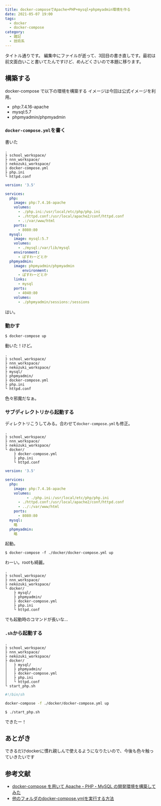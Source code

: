 ```yaml
---
title: docker-composeでApache+PHP+mysql+phpmyadmin環境を作る
date: 2021-05-07 19:00
tags:
  - docker
  - docker-compose
category:
  - 雑記
  - 技術系
---
```


タイトル通りです。
編集中にファイルが逝って、3回目の書き直しです。最初は前文面白いこと書いてたんですけど、めんどくさいので本題に移ります。

<!-- more -->

## 構築する
docker-compose で以下の環境を構築する
イメージは今回は公式イメージを利用。

- php:7.4.16-apache
- mysql:5.7
- phpmyadmin/phpmyadmin

### `docker-compose.yml`を書く
書いた

```
.
├ school_workspace/
├ nnn_workspace/
├ nekozuki_workspace/
├ docker-compose.yml
├ php.ini
└ httpd.conf
```

```yml docker-compose.yml
version: '3.5'

services:
  php:
    image: php:7.4.16-apache
    volumes:
      - ./php.ini:/usr/local/etc/php/php.ini
      - ./httpd.conf:/usr/local/apache2/conf/httpd.conf
      - .:/var/www/html
    ports:
      - 8080:80
  mysql:
    image: mysql:5.7
    volumes:
      - ./mysql:/var/lib/mysql
    environment:
      - ぱすわーどとか
  phpmyadmin:
    image: phpmyadmin/phpmyadmin
        environment:
      - ぱすわーどとか
    links:
      - mysql
    ports:
      - 4040:80
    volumes:
      - ./phpmyadmin/sessions:/sessions
```

はい。

### 動かす

```shell
$ docker-compose up
```

動いた！けど。

```
.
├ school_workspace/
├ nnn_workspace/
├ nekozuki_workspace/
├ mysql/
├ phpmyadmin/
├ docker-compose.yml
├ php.ini
└ httpd.conf
```

色々邪魔だなぁ。

### サブディレクトリから起動する

ディレクトリこうしてみる。合わせて`docker-compose.yml`も修正。

```
.
├ school_workspace/
├ nnn_workspace/
├ nekozuki_workspace/
└ docker/
    ├ docker-compose.yml
    ├ php.ini
    └ httpd.conf
```

```yml docker-compose.yml
version: '3.5'

services:
  php:
    image: php:7.4.16-apache
    volumes:
          - ./php.ini:/usr/local/etc/php/php.ini
      - ./httpd.conf:/usr/local/apache2/conf/httpd.conf
      - ../:/var/www/html
    ports:
      - 8080:80
  mysql:
    略
  phpmyadmin:
    略
```

起動。

```shell
$ docker-compose -f ./docker/docker-compose.yml up
```

わーい。rootも綺麗。
```
.
├ school_workspace/
├ nnn_workspace/
├ nekozuki_workspace/
└ docker/
    ├ mysql/
    ├ phpmyadmin/
    ├ docker-compose.yml
    ├ php.ini
    └ httpd.conf
```
でも起動時のコマンドが長いな...

### `.sh`から起動する

```
.
├ school_workspace/
├ nnn_workspace/
├ nekozuki_workspace/
├ docker/
│   ├ mysql/
│   ├ phpmyadmin/
│   ├ docker-compose.yml
│   ├ php.ini
│   └ httpd.conf
└ start_php.sh
```

```sh
#!/bin/sh

docker-compose -f ./docker/docker-compose.yml up
```

```shell
$ ./start_php.sh
```

できたー！

## あとがき
できるだけdockerに慣れ親しんで使えるようになりたいので、今後も色々触っていきたいです

## 参考文献
- [docker-compose を用いて Apache・PHP・MySQL の開発環境を構築してみた](https://qiita.com/sugurutakahashi12345/items/5daf89b2d33ef8d9fa2e)
- [他のフォルダのdocker-compose.ymlを実行する方法](https://qiita.com/sakapun/items/4249b814def5abbeb02c)
